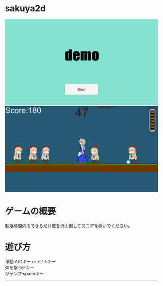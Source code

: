 # sakuya2d

![タイトル画面](docs/image/title.png)
![ゲーム画面](docs/image/game.png)

# ゲームの概要
制限時間内のできるだけ敵を沢山倒してスコアを稼いでください。

# 遊び方
移動:A/Dキー or ←/→キー
<br>弾を撃つ:Fキー
<br>ジャンプ:spaceキー

<a href="http://nitrx.github.io/sakuya2d/docs/sakuya2dgame/" target="_blank">

---
